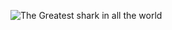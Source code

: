 ![The Greatest shark in all the world](https://www.carbonbrief.org/wp-content/uploads/2018/07/great-white-shark-1550x804.jpg)
